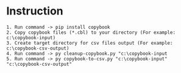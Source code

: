 # Instruction
    1. Run command -> pip install copybook
    2. Copy copybook files (*.cbl) to your directory (For example: c:\copybook-input)
    3. Create target directory for csv files output (For example: c:\copybook-csv-output) 
    4. Run command -> py cleanup-copybook.py "c:\copybook-input
    5. Run command -> py copybook-to-csv.py "c:\copybook-input" "c:\copybook-csv-output" 